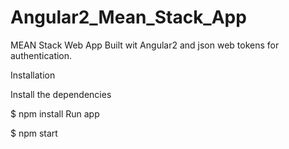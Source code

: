 # Angular2_Mean_Stack_App
MEAN Stack Web App Built wit Angular2 and json web tokens for authentication.

Installation

Install the dependencies

$ npm install
Run app

$ npm start